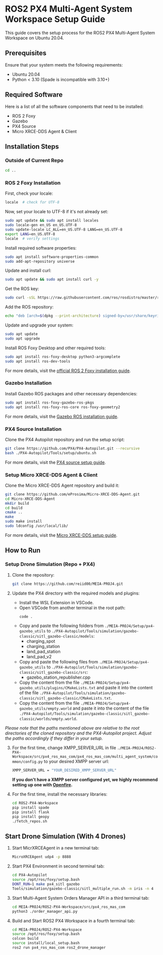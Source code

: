 # ROS2 PX4 Multi-Agent System Workspace Setup Guide

This guide covers the setup process for the ROS2 PX4 Multi-Agent System Workspace on Ubuntu 20.04.

## Prerequisites

Ensure that your system meets the following requirements:

- Ubuntu 20.04
- Python < 3.10 (Spade is incompatible with 3.10+)

## Required Software

Here is a list of all the software components that need to be installed:

- ROS 2 Foxy
- Gazebo
- PX4 Source
- Micro XRCE-DDS Agent & Client

## Installation Steps

### Outside of Current Repo

```bash
cd ..
```

### ROS 2 Foxy Installation

First, check your locale:

```bash
locale  # check for UTF-8
```

Now, set your locale to UTF-8 if it's not already set:

```bash
sudo apt update && sudo apt install locales
sudo locale-gen en_US en_US.UTF-8
sudo update-locale LC_ALL=en_US.UTF-8 LANG=en_US.UTF-8
export LANG=en_US.UTF-8
locale  # verify settings
```

Install required software properties:

```bash
sudo apt install software-properties-common
sudo add-apt-repository universe
```

Update and install curl:

```bash
sudo apt update && sudo apt install curl -y
```

Get the ROS key:

```bash
sudo curl -sSL https://raw.githubusercontent.com/ros/rosdistro/master/ros.key -o /usr/share/keyrings/ros-archive-keyring.gpg
```

Add the ROS repository:

```bash
echo "deb [arch=$(dpkg --print-architecture) signed-by=/usr/share/keyrings/ros-archive-keyring.gpg] http://packages.ros.org/ros2/ubuntu $(. /etc/os-release && echo $UBUNTU_CODENAME) main" | sudo tee /etc/apt/sources.list.d/ros2.list > /dev/null
```

Update and upgrade your system:

```bash
sudo apt update
sudo apt upgrade
```

Install ROS Foxy Desktop and other required tools:

```bash
sudo apt install ros-foxy-desktop python3-argcomplete
sudo apt install ros-dev-tools
```

For more details, visit the [official ROS 2 Foxy installation guide](https://docs.ros.org/en/foxy/Installation/Ubuntu-Install-Debians.html).

### Gazebo Installation

Install Gazebo ROS packages and other necessary dependencies:

```bash
sudo apt install ros-foxy-gazebo-ros-pkgs
sudo apt install ros-foxy-ros-core ros-foxy-geometry2
```

For more details, visit the [Gazebo ROS installation guide](http://classic.gazebosim.org/tutorials?tut=ros2_installing&cat=connect_ros).

### PX4 Source Installation

Clone the PX4 Autopilot repository and run the setup script:

```bash
git clone https://github.com/PX4/PX4-Autopilot.git --recursive
bash ./PX4-Autopilot/Tools/setup/ubuntu.sh
```

For more details, visit the [PX4 source setup guide](https://docs.px4.io/main/en/dev_setup/dev_env_linux_ubuntu.html#simulation-and-nuttx-pixhawk-targets).

### Setup Micro XRCE-DDS Agent & Client

Clone the Micro XRCE-DDS Agent repository and build it:

```bash
git clone https://github.com/eProsima/Micro-XRCE-DDS-Agent.git
cd Micro-XRCE-DDS-Agent
mkdir build
cd build
cmake ..
make
sudo make install
sudo ldconfig /usr/local/lib/
```

For more details, visit the [Micro XRCE-DDS setup guide](https://docs.px4.io/main/en/ros/ros2_comm.html#setup-micro-xrce-dds-agent-client).

## How to Run

### Setup Drone Simulation (Repo + PX4)

1. Clone the repository:

   ```bash
   git clone https://github.com/reiid00/MEIA-PROJ4.git
   ```

2. Update the PX4 directory with the required models and plugins:
   - Install the WSL Extension in VSCode.
   - Open VSCode from another terminal in the root path:
     ```bash
     code .
     ```
   - Copy and paste the following folders from `./MEIA-PROJ4/Setup/px4-gazebo_utils` to `./PX4-Autopilot/Tools/simulation/gazebo-classic/sitl_gazebo-classic/models`:
     - charging_spot
     - charging_station
     - land_pad_station
     - land_pad_v2
   - Copy and paste the following files from `./MEIA-PROJ4/Setup/px4-gazebo_utils` to `./PX4-Autopilot/Tools/simulation/gazebo-classic/sitl_gazebo-classic/src`:
     - gazebo_station_republisher.cpp
   - Copy the content from the file `./MEIA-PROJ4/Setup/px4-gazebo_utils/plugins/CMakeLists.txt` and paste it into the content of the file `./PX4-Autopilot/Tools/simulation/gazebo-classic/sitl_gazebo-classic/CMakeLists.txt`.
   - Copy the content from the file `./MEIA-PROJ4/Setup/px4-gazebo_utils/empty.world` and paste it into the content of the file `./PX4-Autopilot/Tools/simulation/gazebo-classic/sitl_gazebo-classic/worlds/empty.world`.

  _Please note that the paths mentioned above are relative to the root directories of the cloned repository and the PX4-Autopilot project. Adjust the paths accordingly if they differ in your setup._

3. For the first time, change XMPP_SERVER_URL in file `./MEIA-PROJ4/ROS2-PX4-Workspace/src/px4_ros_mas_com/px4_ros_mas_com/multi_agent_system/common/config.py` to your desired XMPP server url:

    ```bash
    XMPP_SERVER_URL = "YOUR_DESIRED_XMPP_SERVER_URL"
    ```
    __If you don't have a XMPP server configured yet, we highly recommend setting up one with [Openfire](https://igniterealtime.org/projects/openfire/).__

4. For the first time, install the necessary libraries:

    ```bash
    cd ROS2-PX4-Workspace
    pip install spade
    pip install flask
    pip install geopy
    ./fetch_repos.sh
    ```

## Start Drone Simulation (With 4 Drones)

1. Start MicrXRCEAgent in a new terminal tab:

    ```bash
    MicroXRCEAgent udp4 -p 8888
    ```

2. Start PX4 Environment in second terminal tab:

    ```bash
    cd PX4-Autopilot
    source /opt/ros/foxy/setup.bash
    DONT_RUN=1 make px4_sitl gazebo
    Tools/simulation/gazebo-classic/sitl_multiple_run.sh -m iris -n 4
    ```

3. Start Multi-Agent System Orders Manager API in a third terminal tab:

    ```bash
    cd MEIA-PROJ4/ROS2-PX4-Workspace/src/px4_ros_mas_com
    python3 ./order_manager_api.py
    ```

4. Build and Start ROS2 PX4 Workspace in a fourth terminal tab:

    ```bash
    cd MEIA-PROJ4/ROS2-PX4-Workspace
    source /opt/ros/foxy/setup.bash
    colcon build
    source install/local_setup.bash
    ros2 run px4_ros_mas_com ros2_drone_manager
    ```
